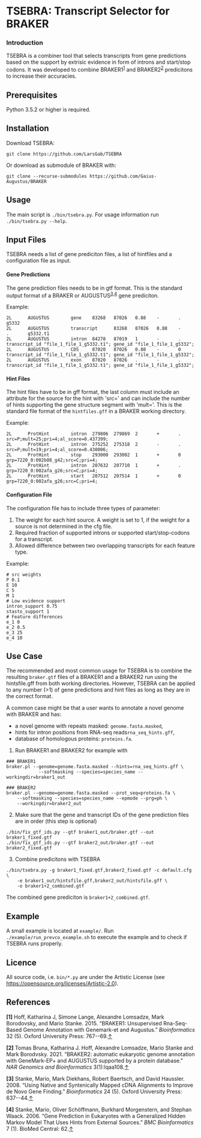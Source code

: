 # TSEBRA: Transcript Selector for BRAKER
### Introduction
TSEBRA is a combiner tool that selects transcripts from gene predictions based on the support by extrisic evidence in form of introns and start/stop codons. It was developed to combine BRAKER1<sup name="a1">[1](#ref1)</sup> and BRAKER2<sup name="a2">[2](#ref2)</sup> predicitons to increase their accuracies.

## Prerequisites
Python 3.5.2 or higher is required.

## Installation
Download TSEBRA:
```console
git clone https://github.com/LarsGab/TSEBRA 
```
Or download as submodule of BRAKER with:
```console
git clone --recurse-submodules https://github.com/Gaius-Augustus/BRAKER
```

## Usage
The main script is ```./bin/tsebra.py```. For usage information run ```./bin/tsebra.py --help```.

## Input Files
TSEBRA needs a list of gene prediciton files, a list of hintfiles and a configuration file as input.

#### Gene Predictions 
The gene prediction files needs to be in gtf format. This is the standard output format of a BRAKER or AUGUSTUS<sup name="a3">[3,](#ref3)</sup><sup name="a4">[4](#ref4)</sup> gene prediciton.

Example:
```console
2L      AUGUSTUS        gene    83268   87026   0.88    -       .       g5332
2L      AUGUSTUS        transcript      83268   87026   0.88    -       .       g5332.t1
2L      AUGUSTUS        intron  84278   87019   1       -       .       transcript_id "file_1_file_1_g5332.t1"; gene_id "file_1_file_1_g5332";
2L      AUGUSTUS        CDS     87020   87026   0.88    -       0       transcript_id "file_1_file_1_g5332.t1"; gene_id "file_1_file_1_g5332";
2L      AUGUSTUS        exon    87020   87026   .       -       .       transcript_id "file_1_file_1_g5332.t1"; gene_id "file_1_file_1_g5332";
```

#### Hint Files
The hint files have to be in gff format, the last column must include an attribute for the source for the hint with 'src=' and can include the number of hints supporting the gene structure segment with 'mult='. This is the standard file format of the ```hintfiles.gff``` in a BRAKER working directory.

Example:
```console
2L      ProtHint        intron  279806  279869  2       +       .       src=P;mult=25;pri=4;al_score=0.437399;
2L      ProtHint        intron  275252  275318  2       -       .       src=P;mult=19;pri=4;al_score=0.430006;
2L      ProtHint        stop    293000  293002  1       +       0       grp=7220_0:002b08_g42;src=C;pri=4;
2L      ProtHint        intron  207632  207710  1       +       .       grp=7220_0:002afa_g26;src=C;pri=4;
2L      ProtHint        start   207512  207514  1       +       0       grp=7220_0:002afa_g26;src=C;pri=4;
```

#### Configuration File
The configuration file has to include three types of parameter:
1. The weight for each hint source. A weight is set to 1, if the weight for a source is not determined in the cfg file.
2. Required fraction of supported introns or supported start/stop-codons for a transcript.
3. Allowed difference between two overlapping transcripts for each feature type.

Example:
```console
# src weights
P 0.1
E 10
C 5
M 1
# Low evidence support
intron_support 0.75
stasto_support 1
# Feature differences 
e_1 0
e_2 0.5
e_3 25
e_4 10
```


## Use Case
The recommended and most common usage for TSEBRA is to combine the resulting ```braker.gtf``` files of a BRAKER1 and a BRAKER2 run using the hintsfile.gff from both working directories. However, TSEBRA can be applied to any number (>1) of gene predictions and hint files as long as they are in the correct format. 

A common case might be that a user wants to annotate a novel genome with BRAKER and has:
* a novel genome with repeats masked: ```genome.fasta.masked```,
* hints for intron positions from RNA-seq reads```rna_seq_hints.gff```,
* database of homologous proteins: ```proteins.fa```.

1. Run BRAKER1 and BRAKER2 for example with
```console
### BRAKER1
braker.pl --genome=genome.fasta.masked --hints=rna_seq_hints.gff \ 
            --softmasking --species=species_name --workingdir=braker1_out
    
### BRAKER2
braker.pl --genome=genome.fasta.masked --prot_seq=proteins.fa \ 
    --softmasking --species=species_name --epmode --prg=ph \ 
    --workingdir=braker2_out
```
2. Make sure that the gene and transcript IDs of the gene prediction files are in order (this step is optional)
```console
./bin/fix_gtf_ids.py --gtf braker1_out/braker.gtf --out braker1_fixed.gtf
./bin/fix_gtf_ids.py --gtf braker2_out/braker.gtf --out braker2_fixed.gtf
```
3. Combine predicitons with TSEBRA
```console
./bin/tsebra.py -g braker1_fixed.gtf,braker2_fixed.gtf -c default.cfg \ 
    -e braker1_out/hintsfile.gff,braker2_out/hintsfile.gff \
    -o braker1+2_combined.gtf
```
The combined gene prediciton is ```braker1+2_combined.gtf```.

## Example
A small example is located at ```example/```. Run ```./example/run_prevco_example.sh``` to execute the example and to check if TSEBRA runs properly. 

## Licence
All source code, i.e. `bin/*.py` are under the Artistic License (see <https://opensource.org/licenses/Artistic-2.0>).

## References
<b id="ref1">[1]</b> Hoff, Katharina J, Simone Lange, Alexandre Lomsadze, Mark Borodovsky, and Mario Stanke. 2015. “BRAKER1: Unsupervised Rna-Seq-Based Genome Annotation with Genemark-et and Augustus.” *Bioinformatics* 32 (5). Oxford University Press: 767--69.[↑](#a1)

<b id="ref2">[2]</b> Tomas Bruna, Katharina J. Hoff, Alexandre Lomsadze, Mario Stanke and Mark Borodvsky. 2021. “BRAKER2: automatic eukaryotic genome annotation with GeneMark-EP+ and AUGUSTUS supported by a protein database." *NAR Genomics and Bioinformatics* 3(1):lqaa108.[↑](#a2)

<b id="ref3">[3]</b> Stanke, Mario, Mark Diekhans, Robert Baertsch, and David Haussler. 2008. “Using Native and Syntenically Mapped cDNA Alignments to Improve de Novo Gene Finding.” *Bioinformatics* 24 (5). Oxford University Press: 637--44.[↑](#a3)

<b id="ref4">[4]</b> Stanke, Mario, Oliver Schöffmann, Burkhard Morgenstern, and Stephan Waack. 2006. “Gene Prediction in Eukaryotes with a Generalized Hidden Markov Model That Uses Hints from External Sources.” *BMC Bioinformatics* 7 (1). BioMed Central: 62.[↑](#a4)
